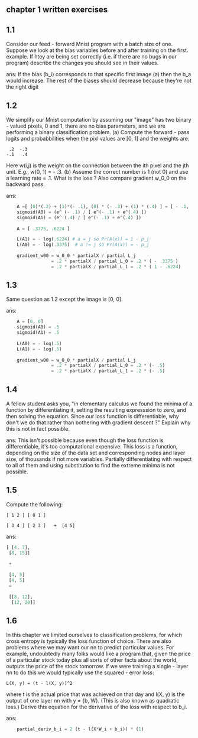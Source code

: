 chapter 1 written exercises
---------------------------
1.1
---
Consider our feed - forward Mnist program with a batch size of one. Suppose we look at the bias
variables before and after training on the first. example. If htey are being set correctly (i.e. 
if there are no bugs in our program) describe the changes you should see in their values.

ans: If the bias (b_i) corresponds to that specific first image (a) then the b_a would increase.
The rest of the biases should decrease because they're not the right digit

1.2
---
We simplify our Mnist computation by assuming our "image" has two binary - valued pixels, 0 and 1,
there are no bias parameters, and we are performing a binary classification problem. (a) Compute
the forward - pass logits and probabbilities when the pixl values are [0, 1] and the weights are:

     .2  -.3
    -.1   .4
    

Here w(i,j) is the weight on the connection between the ith pixel and the jth unit. E.g., 
w(0, 1) = - .3. (b) Assume the correct number is 1 (not 0) and use a learning rate = .1. What is 
the loss ? Also compare gradient w_0_0 on the backward pass.

ans:
```python
    A =[ (0)*(.2) + (1)*(- .1), (0) * (- .3) + (1) * (.4) ] = [ - .1, .4 ]
    sigmoid(A0) = (e^ (- .1) / [ e^(- .1) + e^(.4) ]) 
    sigmoid(A1) = (e^ (.4) / [ e^(- .1) + e^(.4) ])
    
    A = [ .3775, .6224 ] 

    L(A1) = - log(.6224) # a = j so Pr(A(x)) = 1 - p_j
    L(A0) = - log(.3375)  # a != j so Pr(A(x)) = - p_j
    
    gradient_w00 = w_0_0 * partialX / partial L_j 
                 = .2 * partialX / partial_L_0 = .2 * ( - .3375 ) 
                 = .2 * partialX / partial_L_1 = .2 * ( 1 - .6224)
```

1.3
---
Same question as 1.2 except the image is [0, 0].

ans:
```python
    A = [0, 0]
    sigmoid(A0) = .5
    sigmoid(A1) = .5
    
    L(A0) = - log(.5)
    L(A1) = - log(.5)
   
    gradient_w00 = w_0_0 * partialX / partial L_j 
                 = .2 * partialX / partial_L_0 = .2 * (- .5) 
                 = .2 * partialX / partial_L_1 = .2 * (- .5) 
```
1.4
---
A fellow student asks you, "in elementary calculus we found the minima of a function by
differentiating it, setting the resulting expresssion to zero, and then solving the equation. 
Since our loss function is differentiable, why don't we do that rather than bothering with 
gradient descent ?" Explain why this is not in fact possible.

ans: This isn't possible because even though the loss function is differentiable, it's too 
     computational expensive. This loss is a function, depending on the size of the data set
     and corresponding nodes and layer size, of thousands if not more variables. Partially
     differentiating with respect to all of them and using substitution to find the extreme
     minima is not possible.
     
1.5
---
Compute the following:
    
    [ 1 2 ] [ 0 1 ] 
    
    [ 3 4 ] [ 2 3 ]   +  [4 5] 
   
 ans: 
 ```python
[ [4, 7],
  [8, 15]]
  
  +
  
  [4, 5]
  [4, 5]
  =
  
  [[8, 12],
   [12, 20]]
``` 

1.6
---
In this chapter we limited ourselves to classification problems, for which cross entropy is typically 
the loss function of choice. There are also problems where we may want our nn to predict particular
values. For example, undoubtedly many folks would like a program that, given the price of a particular
stock today plus all sorts of other facts about the world, outputs the price of the stock tomorrow. 
If we were training a single - layer nn to do this we would typically use the squared - error loss:
    
    L(X, y) = (t - l(X, y))^2
    
where t is the actual price that was achieved on that day and l(X, y) is the output of one layer nn with
y = {b, W}. (This is also known as quadratic loss.) Derive this equation for the derivative of the loss
with respect to b_i.

ans: 
```python
    partial_deriv_b_i = 2 (t - l(X*W_i + b_i)) * (1)
```